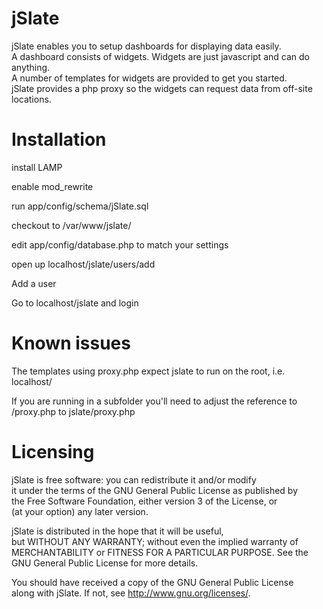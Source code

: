 # jSlate

jSlate enables you to setup dashboards for displaying data easily.  
A dashboard consists of widgets. Widgets are just javascript and can do anything.  
A number of templates for widgets are provided to get you started.  
jSlate provides a php proxy so the widgets can request data from off-site locations.

# Installation

install LAMP

enable mod_rewrite

run app/config/schema/jSlate.sql

checkout to /var/www/jslate/

edit app/config/database.php to match your settings

open up localhost/jslate/users/add

Add a user

Go to localhost/jslate and login

# Known issues

The templates using proxy.php expect jslate to run on the root, i.e. localhost/

If you are running in a subfolder you'll need to adjust the reference to /proxy.php to jslate/proxy.php

# Licensing

jSlate is free software: you can redistribute it and/or modify  
it under the terms of the GNU General Public License as published by  
the Free Software Foundation, either version 3 of the License, or  
(at your option) any later version.  

jSlate is distributed in the hope that it will be useful,  
but WITHOUT ANY WARRANTY; without even the implied warranty of  
MERCHANTABILITY or FITNESS FOR A PARTICULAR PURPOSE.  See the  
GNU General Public License for more details.  

You should have received a copy of the GNU General Public License  
along with jSlate.  If not, see <http://www.gnu.org/licenses/>.